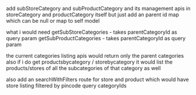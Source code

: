 add subStoreCategory and subProductCategory and its management apis in storeCategory and productCategory itself but just add an parent id map which can be null or map to self model

what i would need
getSubStoreCategories - takes parentCategoryId as query param
getSubProductCategories - takes parentCategoryId as query param

the current categories listing apis would return only the parent categories
also if i do get productsbycategory / storebycategory it would list the products/stores of all the subcategories of that category as well

also add an searchWithFilters route for store and product which would have
store listing filtered by
pincode
query
categoryIds
